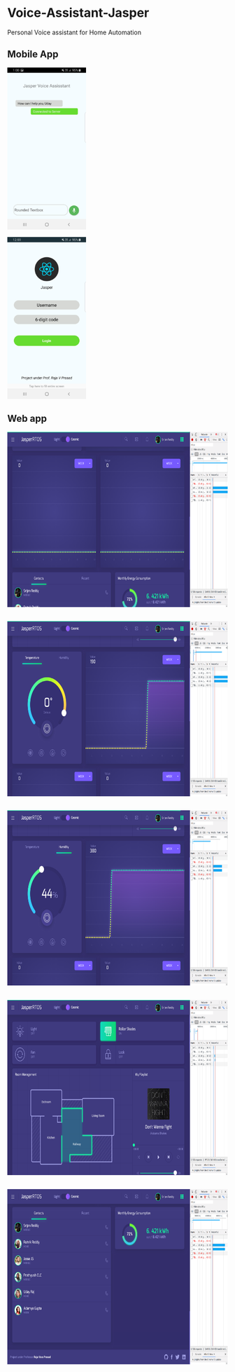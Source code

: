 # Voice-Assistant-Jasper
Personal Voice assistant for Home Automation

## Mobile App

<img src="https://github.com/udayrajsawhney/Voice-Assistant-Jasper/blob/master/screenshots/app1.jpg" width="180" height="370"/><br>

<img src="https://github.com/udayrajsawhney/Voice-Assistant-Jasper/blob/master/screenshots/app2.jpg" width="180" height="370"/><br>

## Web app

<img src="https://github.com/udayrajsawhney/Voice-Assistant-Jasper/blob/master/screenshots/1.png" width="640" height="400"/><br>

## 

<img src="https://github.com/udayrajsawhney/Voice-Assistant-Jasper/blob/master/screenshots/2.png" width="640" height="400"/><br>

## 

<img src="https://github.com/udayrajsawhney/Voice-Assistant-Jasper/blob/master/screenshots/3.png" width="640" height="400"/><br>

## 

<img src="https://github.com/udayrajsawhney/Voice-Assistant-Jasper/blob/master/screenshots/4.png" width="640" height="400"/><br>

## 

<img src="https://github.com/udayrajsawhney/Voice-Assistant-Jasper/blob/master/screenshots/5.png" width="640" height="400"/>
